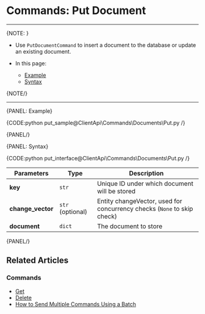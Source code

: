 # Commands: Put Document
---

{NOTE: }

* Use `PutDocumentCommand` to insert a document to the database or update an existing document.

* In this page:

   * [Example](../../../client-api/commands/documents/put#example)
   * [Syntax](../../../client-api/commands/documents/put#syntax)

{NOTE/}

---

{PANEL: Example}

{CODE:python put_sample@ClientApi\Commands\Documents\Put.py /}

{PANEL/}

{PANEL: Syntax}

{CODE:python put_interface@ClientApi\Commands\Documents\Put.py /}

| Parameters | Type | Description |
| ------------- | ------------- | ----- |
| **key** | `str` | Unique ID under which document will be stored |
| **change_vector** | `str` (optional) | Entity changeVector, used for concurrency checks (`None` to skip check) |
| **document** | `dict` | The document to store |

{PANEL/}

## Related Articles

### Commands

- [Get](../../../client-api/commands/documents/get)
- [Delete](../../../client-api/commands/documents/delete)
- [How to Send Multiple Commands Using a Batch](../../../client-api/commands/batches/how-to-send-multiple-commands-using-a-batch)
